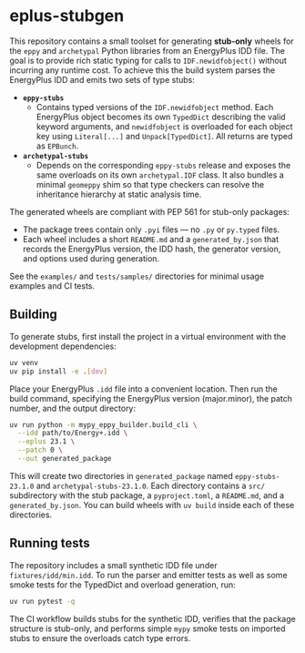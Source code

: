 # eplus-stubgen

This repository contains a small toolset for generating **stub-only** wheels for the
`eppy` and `archetypal` Python libraries from an EnergyPlus IDD file.  The goal
is to provide rich static typing for calls to `IDF.newidfobject()` without
incurring any runtime cost.  To achieve this the build system parses the
EnergyPlus IDD and emits two sets of type stubs:

- **`eppy-stubs`**
  - Contains typed versions of the `IDF.newidfobject` method.  Each EnergyPlus
    object becomes its own `TypedDict` describing the valid keyword arguments,
    and `newidfobject` is overloaded for each object key using
    `Literal[...]` and `Unpack[TypedDict]`.  All returns are typed as
    `EPBunch`.
- **`archetypal-stubs`**
  - Depends on the corresponding `eppy-stubs` release and exposes the same
    overloads on its own `archetypal.IDF` class.  It also bundles a minimal
    `geomeppy` shim so that type checkers can resolve the inheritance
    hierarchy at static analysis time.

The generated wheels are compliant with PEP 561 for stub-only packages:

* The package trees contain only `.pyi` files — no `.py` or `py.typed` files.
* Each wheel includes a short `README.md` and a `generated_by.json` that
  records the EnergyPlus version, the IDD hash, the generator version, and
  options used during generation.

See the `examples/` and `tests/samples/` directories for minimal usage
examples and CI tests.

## Building

To generate stubs, first install the project in a virtual environment with the
development dependencies:

```bash
uv venv
uv pip install -e .[dev]
```

Place your EnergyPlus `.idd` file into a convenient location.  Then run the
build command, specifying the EnergyPlus version (major.minor), the patch
number, and the output directory:

```bash
uv run python -m mypy_eppy_builder.build_cli \
  --idd path/to/Energy+.idd \
  --eplus 23.1 \
  --patch 0 \
  --out generated_package
```

This will create two directories in `generated_package` named
`eppy-stubs-23.1.0` and `archetypal-stubs-23.1.0`.  Each directory contains
a `src/` subdirectory with the stub package, a `pyproject.toml`, a
`README.md`, and a `generated_by.json`.  You can build wheels with
`uv build` inside each of these directories.

## Running tests

The repository includes a small synthetic IDD file under `fixtures/idd/min.idd`.
To run the parser and emitter tests as well as some smoke tests for the
TypedDict and overload generation, run:

```bash
uv run pytest -q
```

The CI workflow builds stubs for the synthetic IDD, verifies that the
package structure is stub-only, and performs simple `mypy` smoke tests on
imported stubs to ensure the overloads catch type errors.
